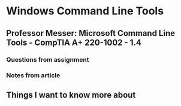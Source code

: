 # Windows Command Line Tools 

## Professor Messer: Microsoft Command Line Tools - CompTIA A+ 220-1002 - 1.4

### Questions from assignment

### Notes from article 

## Things I want to know more about 
